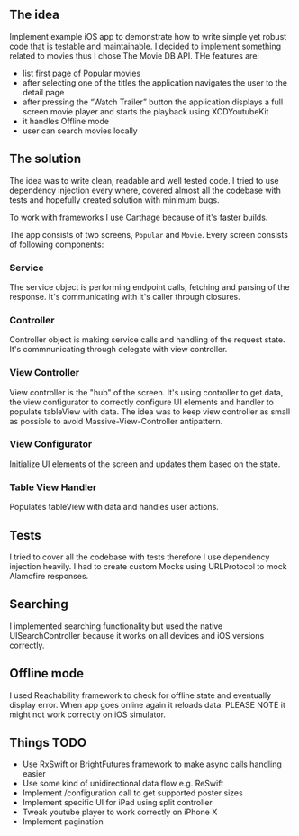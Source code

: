 ## The idea
Implement example iOS app to demonstrate how to write simple yet robust code that is testable and maintainable. 
I decided to implement something related to movies thus I chose The Movie DB API. THe features are:
- list first page of Popular movies
- after selecting one of the titles the application navigates the user to the detail page
- after pressing the “Watch Trailer” button the application displays a full screen movie player and starts the playback using XCDYoutubeKit
- it handles Offline mode
- user can search movies locally

## The solution
The idea was to write clean, readable and well tested code. I tried to use dependency injection every where, covered almost all the codebase with tests and hopefully created solution with minimum bugs.

To work with frameworks I use Carthage because of it's faster builds.

The app consists of two screens, `Popular` and `Movie`. Every screen consists of following components:

### Service
The service object is performing endpoint calls, fetching and parsing of the response. It's communicating with it's caller through closures.

### Controller
Controller object is making service calls and handling of the request state. It's commnunicating through delegate with view controller.

### View Controller
View controller is the "hub" of the screen. It's using controller to get data, the view configurator to correctly configure UI elements and handler to populate tableView with data. The idea was to keep view controller as small as possible to avoid Massive-View-Controller antipattern.

### View Configurator
Initialize UI elements of the screen and updates them based on the state.

### Table View Handler
Populates tableView with data and handles user actions.

## Tests
I tried to cover all the codebase with tests therefore I use dependency injection heavily. I had to create custom Mocks using URLProtocol to mock Alamofire responses.

## Searching
I implemented searching functionality but used the native UISearchController because it works on all devices and iOS versions correctly.

## Offline mode
I used Reachability framework to check for offline state and eventually display error. When app goes online again it reloads data.
PLEASE NOTE it might not work correctly on iOS simulator.

## Things TODO
- Use RxSwift or BrightFutures framework to make async calls handling easier
- Use some kind of unidirectional data flow e.g. ReSwift
- Implement /configuration call to get supported poster sizes
- Implement specific UI for iPad using split controller
- Tweak youtube player to work correctly on iPhone X
- Implement pagination